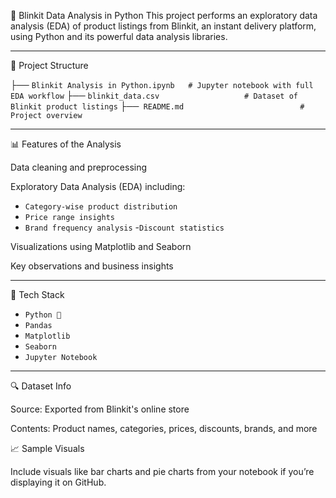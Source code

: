 🛒 Blinkit Data Analysis in Python
This project performs an exploratory data analysis (EDA) of product listings from Blinkit, an instant delivery platform, using Python and its powerful data analysis libraries.

---

📁 Project Structure

├── `Blinkit Analysis in Python.ipynb   # Jupyter notebook with full EDA workflow`
├── `blinkit_data.csv                   # Dataset of Blinkit product listings`
├──` README.md                          # Project overview`

---

📊 Features of the Analysis

Data cleaning and preprocessing

Exploratory Data Analysis (EDA) including:

- `Category-wise product distribution`
- `Price range insights`
- `Brand frequency analysis`
-`Discount statistics`

Visualizations using Matplotlib and Seaborn

Key observations and business insights

---

🧰 Tech Stack
- `Python 🐍`
- `Pandas`
- `Matplotlib`
- `Seaborn`
- `Jupyter Notebook`

---

🔍 Dataset Info

Source: Exported from Blinkit's online store

Contents: Product names, categories, prices, discounts, brands, and more

📈 Sample Visuals

Include visuals like bar charts and pie charts from your notebook if you’re displaying it on GitHub.
